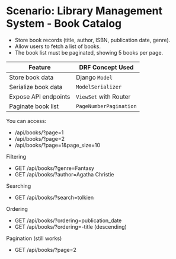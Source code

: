 # Scenario: Library Management System - Book Catalog

- Store book records (title, author, ISBN, publication date, genre).
- Allow users to fetch a list of books.
- The book list must be paginated, showing 5 books per page.

| Feature              | DRF Concept Used       |
| -------------------- | ---------------------- |
| Store book data      | Django `Model`         |
| Serialize book data  | `ModelSerializer`      |
| Expose API endpoints | `ViewSet` with Router  |
| Paginate book list   | `PageNumberPagination` |


You can access:
- /api/books/?page=1
- /api/books/?page=2
- /api/books/?page=1&page_size=10

Filtering
- GET /api/books/?genre=Fantasy
- GET /api/books/?author=Agatha Christie

Searching
- GET /api/books/?search=tolkien

Ordering
- GET /api/books/?ordering=publication_date
- GET /api/books/?ordering=-title (descending)

Pagination (still works)
- GET /api/books/?page=2